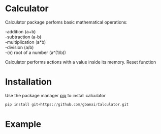# Calculator
Calculator package perfoms basic mathematical operations:

-addition (a+b) <br />
-subtraction (a-b) <br />
-multiplication (a*b) <br />
-division (a/b) <br />
-(n) root of a number (a^(1/b))<br />

Calculator performs actions with a value inside its memory.
Reset function 

# Installation
Use the package manager [pip](https://pip.pypa.io/en/stable/) to install calculator

```python
pip install git+https://github.com/gbanai/Calculator.git
```
# Example

```python

```
